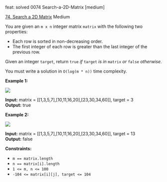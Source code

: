 feat: solved 0074 Search-a-2D-Matrix [medium]

[74. Search a 2D Matrix](https://leetcode.com/problems/search-a-2d-matrix/)
Medium

You are given an  `m x n`  integer matrix  `matrix`  with the following two properties:

-   Each row is sorted in non-decreasing order.
-   The first integer of each row is greater than the last integer of the previous row.

Given an integer  `target`, return  `true`  _if_  `target`  _is in_  `matrix`  _or_  `false`  _otherwise_.

You must write a solution in  `O(log(m * n))`  time complexity.

**Example 1:**

![](https://assets.leetcode.com/uploads/2020/10/05/mat.jpg)

**Input:** matrix = [[1,3,5,7],[10,11,16,20],[23,30,34,60]], target = 3  
**Output:** true

**Example 2:**

![](https://assets.leetcode.com/uploads/2020/10/05/mat2.jpg)

**Input:** matrix = [[1,3,5,7],[10,11,16,20],[23,30,34,60]], target = 13  
**Output:** false

**Constraints:**

-   `m == matrix.length`
-   `n == matrix[i].length`
-   `1 <= m, n <= 100`
-   `-104 <= matrix[i][j], target <= 104`
